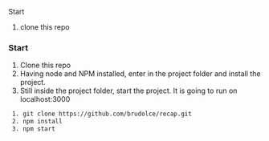 Start

1. clone this repo


### Start

1. Clone this repo
2. Having node and NPM installed, enter in the project folder and install the project.
3. Still inside the project folder, start the project. It is going to run on localhost:3000

```bash
 1. git clone https://github.com/brudolce/recap.git
 2. npm install
 3. npm start
```
